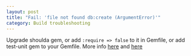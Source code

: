 ```yaml
---
layout: post
title: "Fail: 'file not found db:create (ArgumentError)'"
category: Build troubleshooting
---
```


Upgrade shoulda gem, or add `:require => false` to it in Gemfile, or add test-unit gem to your Gemfile. More info [here](http://stackoverflow.com/a/9571551) and [here](http://stackoverflow.com/questions/7957330/ruby-1-9-3-breaks-rake-test)

